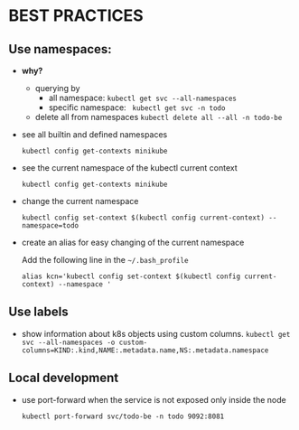 # __BEST PRACTICES__

## Use namespaces:
- __why?__
    - querying by
        - all namespace: `kubectl get svc --all-namespaces`
        - specific namespace: ` kubectl get svc -n todo`
    - delete all from namespaces `kubectl delete all --all -n todo-be`
- see all builtin and defined namespaces

    `kubectl config get-contexts minikube`
- see the current namespace of the kubectl current context

    `kubectl config get-contexts minikube`
- change the current namespace

    `kubectl config set-context $(kubectl config current-context) --namespace=todo`
- create an alias for easy changing of the current namespace

    Add the following line in the `~/.bash_profile`

    `alias kcn='kubectl config set-context $(kubectl config current-context) --namespace '`

## Use labels
- show information about k8s objects using custom columns.
    `kubectl get svc --all-namespaces -o custom-columns=KIND:.kind,NAME:.metadata.name,NS:.metadata.namespace`

## Local development

- use port-forward when the service is not exposed only inside the node

    `kubectl port-forward svc/todo-be -n todo 9092:8081`
